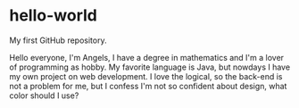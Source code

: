 # hello-world
My first GitHub repository.

Hello everyone, I'm Angels, I have a degree in mathematics and I'm a lover of programming as hobby.
My favorite language is Java, but nowdays I have my own project on web development.
I love the logical, so the back-end is not a problem for me, but I confess I'm not so confident about design, what color should I use?
